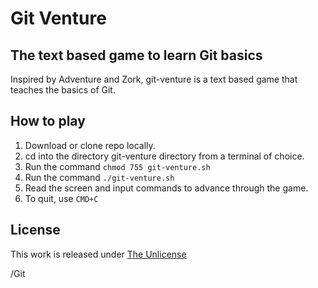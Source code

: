 # Git Venture
## The text based game to learn Git basics

Inspired by Adventure and Zork, git-venture is a text based game that teaches the basics of Git.   

## How to play

1. Download or clone repo locally.
2. cd into the directory git-venture directory from a terminal of choice.
3. Run the command `chmod 755 git-venture.sh`
4. Run the command `./git-venture.sh`
5. Read the screen and input commands to advance through the game.
6. To quit, use `CMD+C`

## License

This work is released under [The Unlicense](https://choosealicense.com/licenses/unlicense/)


/Git
